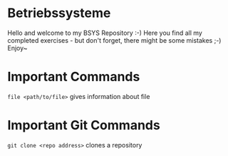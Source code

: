 # Betriebssysteme

Hello and welcome to my BSYS Repository :-) Here you find all my completed exercises - but don't forget, there might be some mistakes ;-) Enjoy~

# Important Commands

```file <path/to/file>``` gives information about file

# Important Git Commands

```git clone <repo address>``` clones a repository
